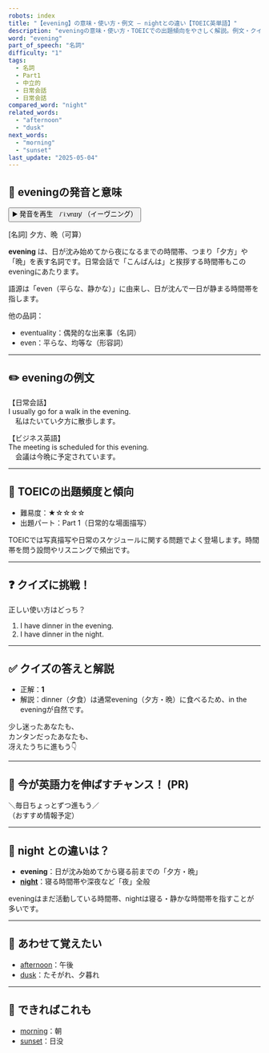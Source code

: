 ```yaml
---
robots: index
title: "【evening】の意味・使い方・例文 ― nightとの違い【TOEIC英単語】"
description: "eveningの意味・使い方・TOEICでの出題傾向をやさしく解説。例文・クイズ付きでnightとの違いもわかりやすく学べます。"
word: "evening"
part_of_speech: "名詞"
difficulty: "1"
tags:
  - 名詞
  - Part1
  - 中立的
  - 日常会話
  - 日常会話
compared_word: "night"
related_words:
  - "afternoon"
  - "dusk"
next_words:
  - "morning"
  - "sunset"
last_update: "2025-05-04"
---
```


## 🔰 eveningの発音と意味

<button class="play-audio" onclick="playTTS('evening')">
  <span class="play-audio-main">
    ▶️ 発音を再生　/ˈiːvnɪŋ/
  </span>
  <span class="play-audio-sub">
    （イーヴニング）
  </span>
</button>

[名詞] 夕方、晩（可算）

**evening** は、日が沈み始めてから夜になるまでの時間帯、つまり「夕方」や「晩」を表す名詞です。日常会話で「こんばんは」と挨拶する時間帯もこのeveningにあたります。

語源は「even（平らな、静かな）」に由来し、日が沈んで一日が静まる時間帯を指します。

他の品詞：  
- eventuality：偶発的な出来事（名詞）
- even：平らな、均等な（形容詞）

---

## ✏️ eveningの例文

【日常会話】  
I usually go for a walk in the evening.  
　私はたいてい夕方に散歩します。

【ビジネス英語】  
The meeting is scheduled for this evening.  
　会議は今晩に予定されています。

---

## 🎯 TOEICの出題頻度と傾向

- 難易度：★☆☆☆☆
- 出題パート：Part 1（日常的な場面描写）

TOEICでは写真描写や日常のスケジュールに関する問題でよく登場します。時間帯を問う設問やリスニングで頻出です。

---

## ❓ クイズに挑戦！

正しい使い方はどっち？

1. I have dinner in the evening.  
2. I have dinner in the night.

---

## ✅ クイズの答えと解説

- 正解：**1**
- 解説：dinner（夕食）は通常evening（夕方・晩）に食べるため、in the eveningが自然です。

少し迷ったあなたも、  
カンタンだったあなたも、  
冴えたうちに進もう👇️

---

## 🚀 今が英語力を伸ばすチャンス！ (PR)

<div class="info-center">
＼毎日ちょっとずつ進もう／<br>  
（おすすめ情報予定）
</div>

---

## 🤔  night との違いは？

- **evening**：日が沈み始めてから寝る前までの「夕方・晩」
- **[night](/night)**：寝る時間帯や深夜など「夜」全般

eveningはまだ活動している時間帯、nightは寝る・静かな時間帯を指すことが多いです。

---

## 🧩 あわせて覚えたい

- [afternoon](/afternoon)：午後
- [dusk](/dusk)：たそがれ、夕暮れ

---

## 📖 できればこれも

- [morning](/morning)：朝
- [sunset](/sunset)：日没

<!-- cvid: aid48_bid11 -->
